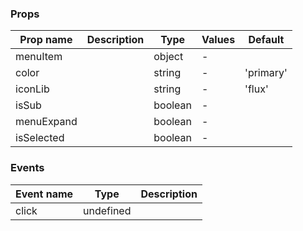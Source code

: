 ### Props

| Prop name  | Description | Type    | Values | Default   |
| ---------- | ----------- | ------- | ------ | --------- |
| menuItem   |             | object  | -      |           |
| color      |             | string  | -      | 'primary' |
| iconLib    |             | string  | -      | 'flux'    |
| isSub      |             | boolean | -      |           |
| menuExpand |             | boolean | -      |           |
| isSelected |             | boolean | -      |           |

### Events

| Event name | Type      | Description |
| ---------- | --------- | ----------- |
| click      | undefined |
